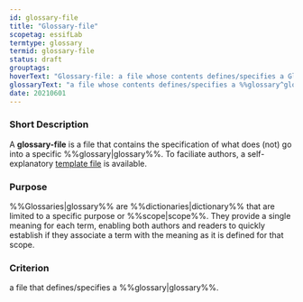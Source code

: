 ```yaml
---
id: glossary-file
title: "Glossary-file"
scopetag: essifLab
termtype: glossary
termid: glossary-file
status: draft
grouptags:
hoverText: "Glossary-file: a file whose contents defines/specifies a Glossary."
glossaryText: "a file whose contents defines/specifies a %%glossary^glossary%%."
date: 20210601
---
```


### Short Description
A **glossary-file** is a file that contains the specification of what does (not) go into a specific %%glossary|glossary%%. To faciliate authors, a self-explanatory [template file](/tev1/glossary-file.md) is available.

### Purpose
%%Glossaries|glossary%% are %%dictionaries|dictionary%% that are limited to a specific purpose or %%scope|scope%%. They provide a single meaning for each term, enabling both authors and readers to quickly establish if they associate a term with the meaning as it is defined for that scope.

### Criterion
a file that defines/specifies a %%glossary|glossary%%.
